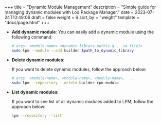 +++
title = "Dynamic Module Management"
description = "Simple guide for managing dynamic modules with Lod Package Manager."
date = 2023-07-24T10:49:06
draft = false
weight = 6
sort_by = "weight"
template = "docs/page.html"
+++

- **Add dynamic module**:
    You can easily add a dynamic module using the following command:

    ```sh
    # args: <module-name> <dynamic-library-path(e.g., .so file)>
    sudo lpm --module --add builder $path_to_dynamic_library
    ```

- **Delete dynamic modules**:

    If you want to delete dynamic modules, follow the approach below:

    ```sh
    # args: <module-name>, <module-name>, <module-name>, ...
    sudo lpm --repository --delete builder rpm-module
    ```

- **List dynamic modules**:

    If you want to see list of all dynamic modules added to LPM, follow the approach below:

    ```sh
    lpm --repository --list
    ```